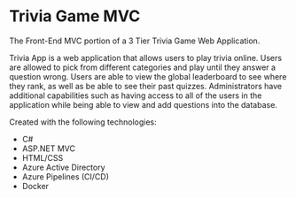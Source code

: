 # Trivia Game MVC

The Front-End MVC portion of a 3 Tier Trivia Game Web Application.

Trivia App is a web application that allows users to play trivia online. Users are allowed to pick from different categories and play until they answer a question wrong. Users are able to view the global leaderboard to see where they rank, as well as be able to see their past quizzes. Administrators have additional capabilities such as having access to all of the users in the application while being able to view and add questions into the database.

Created with the following technologies:

- C#
- ASP.NET MVC
- HTML/CSS
- Azure Active Directory
- Azure Pipelines (CI/CD)
- Docker

